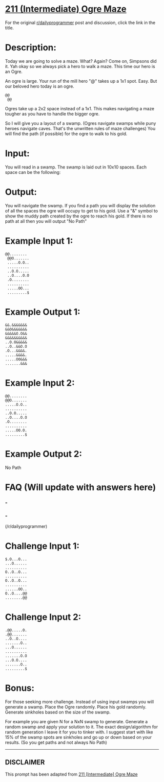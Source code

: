 # [211 (Intermediate) Ogre Maze](https://www.reddit.com/r/dailyprogrammer/comments/33hwwf/20150422_challenge_211_intermediate_ogre_maze/)

For the original [r/dailyprogrammer](https://www.reddit.com/r/dailyprogrammer/) post and discussion, click the link in the title.

# Description:
Today we are going to solve a maze. What? Again? Come on, Simpsons did it. Yah okay so we always pick a hero to walk a maze. This time our hero is an Ogre.

An ogre is large. Your run of the mill hero "@" takes up a 1x1 spot. Easy. But our beloved hero today is an ogre.


```
@@
 @@
```
Ogres take up a 2x2 space instead of a 1x1. This makes navigating a maze tougher as you have to handle the bigger ogre.

So I will give you a layout of a swamp. (Ogres navigate swamps while puny heroes navigate caves. That's the unwritten rules of maze challenges) You will find the path (if possible) for
the ogre to walk to his gold. 

# Input:
You will read in a swamp. The swamp is laid out in 10x10 spaces. Each space can be the following:

# Output:
You will navigate the swamp. If you find a path you will display the solution of all the spaces the ogre will occupy to get to his gold. Use a "&" symbol to show the muddy path created by the ogre to reach his gold. If there is no path at all then you will output "No Path"

# Example Input 1:

```
@@........
 @@O.......
 .....O.O..
 ..........
 ..O.O.....
 ..O....O.O
 .O........
 ..........
 .....OO...
 .........$
```
# Example  Output 1:

```
&&.&&&&&&&
&&O&&&&&&&
&&&&&O.O&&
&&&&&&&&&&
..O.O&&&&&
..O..&&O.O
.O...&&&&.
.....&&&&.
.....OO&&&
.......&&&
```
# Example Input 2:

```
@@........
@@O.......
.....O.O..
..........
..O.O.....
..O....O.O
.O........
..........
.....OO.O.
.........$
```
# Example Output 2:
No Path

# FAQ (Will update with answers here)
### -
### -
(/r/dailyprogrammer)
# Challenge Input 1:

```
$.O...O...
...O......
..........
O..O..O...
..........
O..O..O...
..........
......OO..
O..O....@@
........@@
```
# Challenge Input 2:

```
.@@.....O.
.@@.......
..O..O....
.......O..
...O......
..........
.......O.O
...O.O....
.......O..
.........$
```
# Bonus:
For those seeking more challenge. Instead of using input swamps you will generate a swamp. Place the Ogre randomly. Place his gold randomly. Generate sinkholes based on the size of the swamp.

For example you are given N for a NxN swamp to generate. Generate a random swamp and apply your solution to it. The exact design/algorithm for random generation I leave it for you to tinker with. I suggest start with like 15% of the swamp spots are sinkholes and go up or down based on your results. (So you get paths and not always No Path)


----
## **DISCLAIMER**
This prompt has been adapted from [211 [Intermediate] Ogre Maze](https://www.reddit.com/r/dailyprogrammer/comments/33hwwf/20150422_challenge_211_intermediate_ogre_maze/
)
